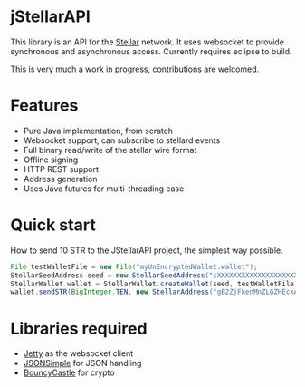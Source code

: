 jStellarAPI
==========

This library is an API for the [Stellar](http://stellar.org/)  network. It uses websocket to provide synchronous and asynchronous access. Currently requires eclipse to build.

This is very much a work in progress, contributions are welcomed.

Features
==
* Pure Java implementation, from scratch
* Websocket support, can subscribe to stellard events
* Full binary read/write of the stellar wire format
* Offline signing
* HTTP REST support
* Address generation
* Uses Java futures for multi-threading ease


Quick start
==
How to send 10 STR to the JStellarAPI project, the simplest way possible.
```java
File testWalletFile = new File("myUnEncryptedWallet.wallet");
StellarSeedAddress seed = new StellarSeedAddress("sXXXXXXXXXXXXXXXXXXXXXXXXXXXX");
StellarWallet wallet = StellarWallet.createWallet(seed, testWalletFile);
wallet.sendSTR(BigInteger.TEN, new StellarAddress("gB2ZjFkenMnZLGZHEckAXn7xzTpn1omFti"));
```

Libraries required
==
*  [Jetty](http://www.eclipse.org/jetty/) as the websocket client
*  [JSONSimple](https://code.google.com/p/json-simple/) for JSON handling
*  [BouncyCastle](http://www.bouncycastle.org/) for crypto
